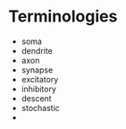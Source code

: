 # Terminologies

+ soma
+ dendrite
+ axon
+ synapse
+ excitatory
+ inhibitory
+ descent
+ stochastic
+ 